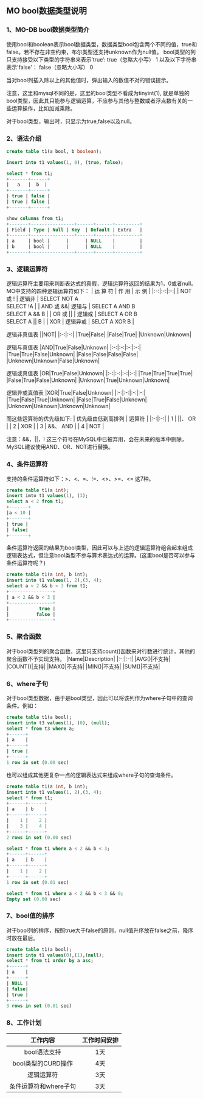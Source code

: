 ## MO bool数据类型说明
### 1、MO-DB bool数据类型简介
使用bool和boolean表示bool数据类型，数据类型bool包含两个不同的值，true和false。若不存在非空约束，布尔类型还支持unknown作为null值。
bool类型的列只支持接受以下类型的字符串来表示’true‘:
true（忽略大小写）
1
以及以下字符串表示'false'：
false（忽略大小写）
0

当对bool列插入除以上的其他值时，弹出输入的数值不对的错误提示。

注意，这里和mysql不同的是，这里的bool类型不看成为tinyint(1), 就是单独的bool类型，因此其只能参与逻辑运算，不应参与其他与整数或者浮点数有关的一些运算操作，比如加减乘除。

对于bool类型，输出时，只显示为true,false以及null。

### 2、语法介绍
```sql
create table t1(a bool, b boolean);

insert into t1 values(1, 0), (true, false);

select * from t1;
+-------+------+
|   a   |  b  |
+-------+------+
| true | false |
| true | false |
+-------+------+

show columns from t1;
+-------+----------------+------+------+---------+
| Field | Type | Null | Key  | Default | Extra   |
+-------+----------------+------+------+---------+
| a     | bool |      |      | NULL    |         |
| b     | bool |      |      | NULL    |         |
+-------+----------------+------+------+---------+

```


### 3、逻辑运算符
逻辑运算符主要用来判断表达式的真假，逻辑运算符返回的结果为1，0或者null。
MO中支持的四种逻辑运算符如下：
| 运 算 符 | 作  用 | 示  例 |
|:-:|:-:|:-:|
| NOT 或 ! | 逻辑非 | SELECT NOT A <br> SELECT !A |
| AND 或 &&| 逻辑与 | SELECT A AND B <br> SELECT A && B |
| OR 或 \|\| | 逻辑或 | SELECT A OR B <br> SELECT A \|\| B |
| XOR | 逻辑异或 | SELCT A XOR B |

逻辑非真值表
||NOT|
|:-:|:-:|
|True|False|
|False|True|
|Unknown|Unknown|

逻辑与真值表
|AND|True|False|Unknown|
|:-:|:-:|:-:|:-:|
|True|True|False|Unknown|
|False|False|False|False|
|Unknown|Unknown|False|Unknown|

逻辑或真值表
|OR|True|False|Unknown|
|:-:|:-:|:-:|:-:|
|True|True|True|True|
|False|True|False|Unknown|
|Unknown|True|Unknown|Unknown|

逻辑异或真值表
|XOR|True|False|Unknown|
|:-:|:-:|:-:|:-:|
|True|False|True|Unknown|
|False|True|False|Unknown|
|Unknown|Unknown|Unknown|Unknown|

而这些运算符的优先级如下:
| 优先级由低到高排列 | 运算符 |
|:-:|:-:|
| 1 | \|\|、 OR |
| 2 | XOR |
| 3 | &&、 AND |
| 4 | NOT |

注意：&&，||，! 这三个符号在MySQL中已被弃用，会在未来的版本中删除，MySQL建议使用AND、OR、NOT进行替换。 

### 4、条件运算符
支持的条件运算符如下：>、<、=、!=、<>、>=、<= 这7种。
```sql
create table t1(a int);
insert imto t1 values(1), (3);
select a < 2 from t1;
+-------+
|a < 10 |
+-------+
| true |
| false|
+-------+
```
条件运算符返回的结果为bool类型，因此可以与上述的逻辑运算符组合起来组成逻辑表达式，但注意bool类型不参与算术表达式的运算。(这里bool是否可以参与条件运算符呢？)

```sql
create table t1(a int, b int);
insert into t1 values(1, 2),(3, 4);
select a < 2 && b < 3 from t1;
+----------------+
| a < 2 && b < 3 |
+----------------+
|           true |
|          false |
+----------------+
```


### 5、聚合函数
对于bool类型列的聚合函数，这里只支持count()函数来对行数进行统计，其他的聚合函数不予实现支持。
|Name|Description|
|:-:|:-:|
|AVG()|不支持|
|COUNT()|支持|
|MAX()|不支持|
|MIN()|不支持|
|SUM()|不支持|

### 6、where子句
对于bool类型数据，由于是bool类型，因此可以将该列作为where子句中的查询条件。例如：
```sql
create table t1(a bool);
insert into t3 values(1), (0), (null);
select * from t3 where a;
+------+
| a    |
+------+
| true |
+------+
1 row in set (0.00 sec)
```

也可以组成其他更复杂一点的逻辑表达式来组成where子句的查询条件。
```sql
create table t1(a int, b int);
insert into t1 values(1, 2),(3, 4);
select * from t1;
+------+------+
| a    | b    |
+------+------+
|    1 |    2 |
|    3 |    4 |
+------+------+
2 rows in set (0.00 sec)

select * from t1 where a < 2 && b < 3;
+------+------+
| a    | b    |
+------+------+
|    1 |    2 |
+------+------+
1 row in set (0.01 sec)

select * from t1 where a < 2 && b < 3 && 0;
Empty set (0.00 sec)
```

### 7、bool值的排序
对于bool列的排序，按照true大于false的原则，null值升序放在false之前，降序时放在最后。
```sql
create table t1(a bool);
insert into t1 values(0),(1),(null);
select * from t1 order by a asc;
+------+
| a    |
+------+
| NULL |
| false|
| true |
+------+
3 rows in set (0.01 sec)

```

### 8、工作计划
|工作内容|工作时间安排|
|:-:|:-:|
|bool语法支持| 1天 |
|bool类型的CURD操作| 4天 |
|逻辑运算符| 3天 |
|条件运算符和where子句| 3天 |
